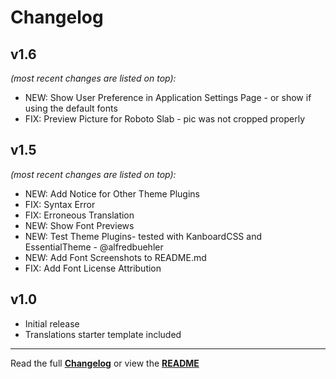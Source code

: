 # Changelog


## v1.6

_(most recent changes are listed on top):_
- NEW: Show User Preference in Application Settings Page - or show if using the default fonts
- FIX: Preview Picture for Roboto Slab - pic was not cropped properly



## v1.5

_(most recent changes are listed on top):_
- NEW: Add Notice for Other Theme Plugins
- FIX: Syntax Error
- FIX: Erroneous Translation
- NEW: Show Font Previews
- NEW: Test Theme Plugins- tested with KanboardCSS and EssentialTheme - @alfredbuehler
- NEW: Add Font Screenshots to README.md
- FIX: Add Font License Attribution

## v1.0

- Initial release
- Translations starter template included

---

Read the full [**Changelog**](../master/changelog.md "See changes") or view the [**README**](../master/README.md "View README")
